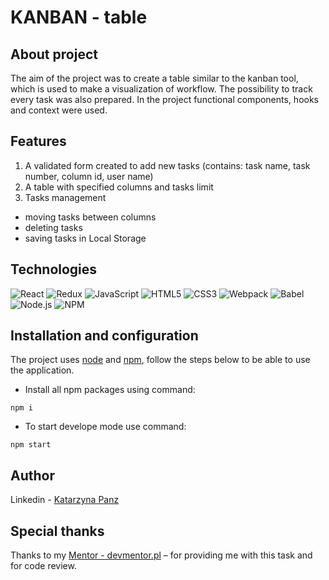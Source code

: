 # KANBAN - table

## About project
The aim of the project was to create a table similar to the kanban tool, which is used to make a visualization of workflow. The possibility to track every task was also prepared. In the project functional components, hooks and context were used.

## Features
1. A validated form created to add new tasks (contains: task name, task number, column id, user name)
2. A table with specified columns and tasks limit
3. Tasks management
  - moving tasks between columns 
  - deleting tasks
  - saving tasks in Local Storage

## Technologies
![React](https://img.shields.io/badge/React-20232A?style=for-the-badge&logo=react&logoColor=61DAFB)
![Redux](https://img.shields.io/badge/-Redux-black?style=for-the-badge&logo=Redux&logoColor=pink)
![JavaScript](https://img.shields.io/badge/JavaScript-323330?style=for-the-badge&logo=javascript&logoColor=F7DF1E)
![HTML5](https://img.shields.io/badge/HTML5-E34F26?style=for-the-badge&logo=html5&logoColor=white)
![CSS3](https://img.shields.io/badge/CSS3-1572B6?style=for-the-badge&logo=css3&logoColor=white)
![Webpack](https://img.shields.io/badge/Webpack-8DD6F9?style=for-the-badge&logo=Webpack&logoColor=white)
![Babel](https://img.shields.io/badge/Babel-F9DC3E?style=for-the-badge&logo=babel&logoColor=white)
![Node.js](https://img.shields.io/badge/Node.JS-339933?style=for-the-badge&logo=Node.js&logoColor=white)
![NPM](https://img.shields.io/badge/NPM-CB3837?style=for-the-badge&logo=npm&logoColor=white)

## Installation and configuration
The project uses [node](https://nodejs.org/en/) and [npm](https://www.npmjs.com/), follow the steps below to be able to use the application.
- Install all npm packages using command:
````
npm i
````
- To start develope mode use command:
````
npm start
````

## Author
Linkedin - [Katarzyna Panz](https://www.linkedin.com/in/katarzyna-panz-584399228/)

## Special thanks
Thanks to my [Mentor - devmentor.pl](https://devmentor.pl/) – for providing me with this task and for code review.
